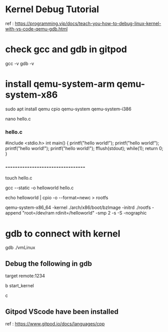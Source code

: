 #  Kernel Debug Tutorial 
ref : https://programming.vip/docs/teach-you-how-to-debug-linux-kernel-with-vs-code-qemu-gdb.html

#  check gcc and gdb in gitpod 
gcc -v 
gdb -v 

#   install qemu-system-arm qemu-system-x86
sudo apt install qemu cpio qemu-system qemu-system-i386

nano hello.c 

### hello.c 
#include <stdio.h>
int main()
{
    printf("hello world!");
    printf("hello world!");
    printf("hello world!");
    printf("hello world!");
    fflush(stdout);
    while(1);
    return 0;
}
### ---------------------------------

touch hello.c

gcc --static -o helloworld hello.c

echo helloworld | cpio -o --format=newc > rootfs

qemu-system-x86_64 -kernel ./arch/x86/boot/bzImage -initrd ./rootfs -append "root=/dev/ram rdinit=/helloworld" -smp 2  -s -S -nographic


#  gdb to connect with kernel 

gdb ./vmLinux

## Debug the following in gdb

target remote:1234

b start_kernel

c

## Gitpod VScode have been installed 

ref : https://www.gitpod.io/docs/languages/cpp 

